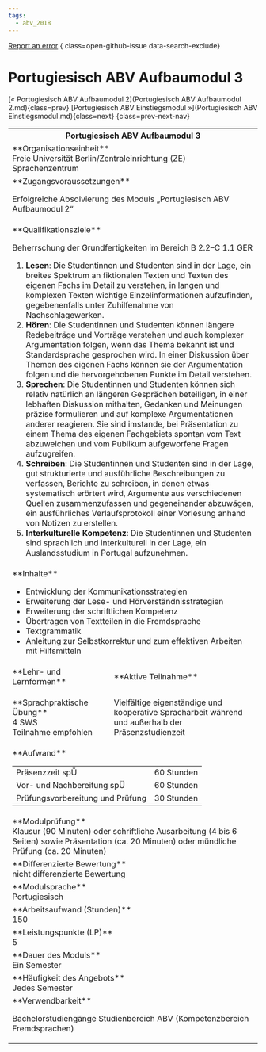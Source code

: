 ```yaml
---
tags:
  - abv_2018
---
```

[Report an error](https://github.com/SGSSGene/FUB-SUP/issues/new?title=Error%20in%20%22Portugiesisch%20ABV%20Aufbaumodul%203%22&body=There%20seems%20to%20be%20an%20error%20in%20module%20%22Portugiesisch%20ABV%20Aufbaumodul%203%22%2E%0A%0A%3CDescribe%20here%20a%20slightly%20more%20detailed%20description%20of%20what%20is%20wrong%3E&labels=bug)
{ class=open-github-issue data-search-exclude}

# Portugiesisch ABV Aufbaumodul 3

[« Portugiesisch ABV Aufbaumodul 2](Portugiesisch ABV Aufbaumodul 2.md){class=prev}
[Portugiesisch ABV Einstiegsmodul »](Portugiesisch ABV Einstiegsmodul.md){class=next}
{class=prev-next-nav}

<table markdown id="moduledesc">
<tr markdown class="moduledesc_head"><th colspan="2">Portugiesisch ABV Aufbaumodul 3 </th></tr>
<tr markdown><td colspan="2">**Organisationseinheit**   <br>Freie Universität Berlin/Zentraleinrichtung (ZE) Sprachenzentrum</td></tr>


<tr markdown><td colspan="2">**Zugangsvoraussetzungen** <br>

Erfolgreiche Absolvierung des Moduls „Portugiesisch ABV Aufbaumodul 2“


</td></tr>
<tr markdown><td colspan="2">**Qualifikationsziele**    <br>

Beherrschung der Grundfertigkeiten im Bereich B 2.2–C 1.1 GER

1. __Lesen__: Die Studentinnen und Studenten sind in der Lage, ein breites
   Spektrum an fiktionalen Texten und Texten des eigenen Fachs im Detail zu
   verstehen, in langen und komplexen Texten wichtige Einzelinformationen
   aufzufinden, gegebenenfalls unter Zuhilfenahme von Nachschlagewerken.
2. __Hören__: Die Studentinnen und Studenten können längere Redebeiträge und
   Vorträge verstehen und auch komplexer Argumentation folgen, wenn das
   Thema bekannt ist und Standardsprache gesprochen wird. In einer
   Diskussion über Themen des eigenen Fachs können sie der Argumentation
   folgen und die hervorgehobenen Punkte im Detail verstehen.
3. __Sprechen__: Die Studentinnen und Studenten können sich relativ
   natürlich an längeren Gesprächen beteiligen, in einer lebhaften
   Diskussion mithalten, Gedanken und Meinungen präzise formulieren und auf
   komplexe Argumentationen anderer reagieren. Sie sind imstande, bei
   Präsentation zu einem Thema des eigenen Fachgebiets spontan vom Text
   abzuweichen und vom Publikum aufgeworfene Fragen aufzugreifen.
4. __Schreiben__: Die Studentinnen und Studenten sind in der Lage, gut
   strukturierte und ausführliche Beschreibungen zu verfassen, Berichte zu
   schreiben, in denen etwas systematisch erörtert wird, Argumente aus
   verschiedenen Quellen zusammenzufassen und gegeneinander abzuwägen, ein
   ausführliches Verlaufsprotokoll einer Vorlesung anhand von Notizen zu
   erstellen.
5. __Interkulturelle Kompetenz__: Die Studentinnen und Studenten sind
   sprachlich und interkulturell in der Lage, ein Auslandsstudium in
   Portugal aufzunehmen.


</td></tr>
<tr markdown><td colspan="2">**Inhalte**                <br>


- Entwicklung der Kommunikationsstrategien
- Erweiterung der Lese- und Hörverständnisstrategien
- Erweiterung der schriftlichen Kompetenz
- Übertragen von Textteilen in die Fremdsprache
- Textgrammatik
- Anleitung zur Selbstkorrektur und zum effektiven Arbeiten mit Hilfsmitteln


</td></tr>

<tr markdown><td>**Lehr- und Lernformen**</td><td>**Aktive Teilnahme**</td></tr>
<tr markdown><td> **Sprachpraktische Übung** <br>4 SWS <br> Teilnahme empfohlen</td><td>

Vielfältige eigenständige und kooperative Spracharbeit während und außerhalb der Präsenzstudienzeit
</td></tr>
<tr markdown><td colspan="2">**Aufwand**                <br>
<table class="aufwand_table">
<tr><td>Präsenzzeit spÜ</td><td>60 Stunden</td></tr>
<tr><td>Vor- und Nachbereitung spÜ</td><td>60 Stunden</td></tr>
<tr><td>Prüfungsvorbereitung und Prüfung</td><td>30 Stunden</td></tr>
</table>

</td></tr>
<tr markdown><td colspan="2">**Modulprüfung**             <br>Klausur (90 Minuten) oder schriftliche Ausarbeitung (4 bis 6 Seiten) sowie
Präsentation (ca. 20 Minuten) oder mündliche Prüfung (ca. 20 Minuten)


</td></tr>
<tr markdown><td colspan="2">**Differenzierte Bewertung** <br>nicht differenzierte Bewertung

</td></tr>
<tr markdown><td colspan="2">**Modulsprache**             <br>Portugiesisch</td></tr>
<tr markdown><td colspan="2">**Arbeitsaufwand (Stunden)** <br>150</td></tr>
<tr markdown><td colspan="2">**Leistungspunkte (LP)**     <br>5</td></tr>
<tr markdown><td colspan="2">**Dauer des Moduls**         <br>Ein Semester</td></tr>
<tr markdown><td colspan="2">**Häufigkeit des Angebots**  <br>Jedes Semester</td></tr>
<tr markdown><td colspan="2">**Verwendbarkeit**           <br>

Bachelorstudiengänge Studienbereich ABV (Kompetenzbereich Fremdsprachen)


</td></tr>


</table>
